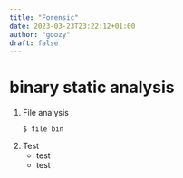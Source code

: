 ```yaml
---
title: "Forensic"
date: 2023-03-23T23:22:12+01:00
author: "goozy"
draft: false
---
```


# binary static analysis

1. File analysis
    ```
    $ file bin
    ```
2. Test
    * test
    * test
